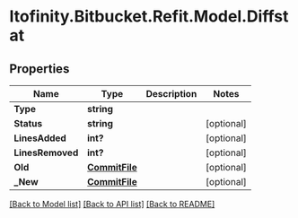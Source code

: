 # Itofinity.Bitbucket.Refit.Model.Diffstat
## Properties

Name | Type | Description | Notes
------------ | ------------- | ------------- | -------------
**Type** | **string** |  | 
**Status** | **string** |  | [optional] 
**LinesAdded** | **int?** |  | [optional] 
**LinesRemoved** | **int?** |  | [optional] 
**Old** | [**CommitFile**](CommitFile.md) |  | [optional] 
**_New** | [**CommitFile**](CommitFile.md) |  | [optional] 

[[Back to Model list]](../README.md#documentation-for-models) [[Back to API list]](../README.md#documentation-for-api-endpoints) [[Back to README]](../README.md)


